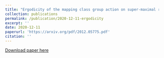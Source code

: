 ```yaml
---
title: "Ergodicity of the mapping class group action on super-maximal representations"
collection: publications
permalink: /publication/2020-12-11-ergodicity
excerpt: ''
date: 2020-12-11
paperurl: 'https://arxiv.org/pdf/2012.05775.pdf'
citation: ''
---
```


[Download paper here](https://arxiv.org/pdf/2012.05775.pdf)
